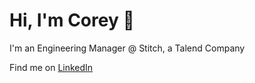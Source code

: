 # Hi, I'm Corey 👋

I'm an Engineering Manager @ Stitch, a Talend Company

Find me on <a href="http://www.linkedin.coreyruderman.com">LinkedIn</a>
